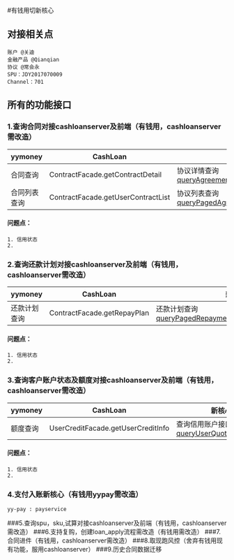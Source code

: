 #有钱用切新核心
## 对接相关点  
```
账户 @关迪
金融产品 @Qianqian
协议 @常会永
SPU：JDY2017070009
Channel：701
```  
## 所有的功能接口

### 1.查询合同对接cashloanserver及前端（有钱用，cashloanserver需改造）

yymoney             | CashLoan         |    新核心          |
--------------------|------------------|-----------------------|
合同查询             | ContractFacade.getContractDetail   |     协议详情查询[queryAgreementBoByAgreementNo](http://conf.op.mljr.com/pages/viewpage.action?pageId=5505248)
合同列表查询          | ContractFacade.getUserContractList  | 协议列表查询[queryPagedAgreementBosByQueryParams](http://conf.op.mljr.com/pages/viewpage.action?pageId=5505250)  |
#### 问题点：
```  
1. 信用状态
2. 
```



### 2.查询还款计划对接cashloanserver及前端（有钱用，cashloanserver需改造）
yymoney             | CashLoan         |    新核心          |
--------------------|------------------|-----------------------|
还款计划查询          | ContractFacade.getRepayPlan   |     还款计划查询[queryPagedRepaymentPlanDtosByQueryParams](http://conf.op.mljr.com/pages/viewpage.action?pageId=5505252)
#### 问题点：
```  
1. 信用状态
2. 
```



### 3.查询客户账户状态及额度对接cashloanserver及前端（有钱用，cashloanserver需改造）
yymoney             | CashLoan         |    新核心          |
--------------------|------------------|-----------------------|
额度查询             | UserCreditFacade.getUserCreditInfo            |     查询信用账户接口[queryUserQuotaByChannel](http://conf.op.mljr.com/pages/viewpage.action?pageId=4039084)
#### 问题点：
```  
1. 信用状态
2. 
```


### 4.支付入账新核心（有钱用yypay需改造）
```  
yy-pay : payservice
``` 

###5.查询spu，sku,试算对接cashloanserver及前端（有钱用，cashloanserver需改造）
###6.支持复购，创建loan_apply流程需改造（有钱用需改造）
###7.合同进件（有钱用，cashloanserver需改造）
###8.取现跑风控（舍弃有钱用现有功能，服用cashloanserver）
###9.历史合同数据迁移